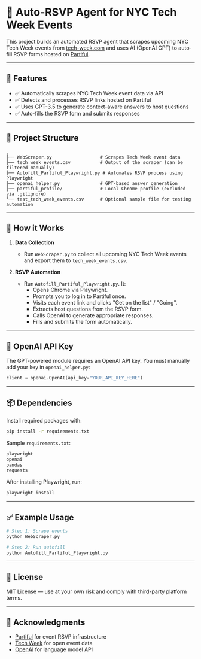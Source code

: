
# 🧠 Auto-RSVP Agent for NYC Tech Week Events

This project builds an automated RSVP agent that scrapes upcoming NYC Tech Week events from [tech-week.com](https://www.tech-week.com/calendar) and uses AI (OpenAI GPT) to auto-fill RSVP forms hosted on [Partiful](https://partiful.com).

---

## 🚀 Features

- ✅ Automatically scrapes NYC Tech Week event data via API
- ✅ Detects and processes RSVP links hosted on Partiful
- ✅ Uses GPT-3.5 to generate context-aware answers to host questions
- ✅ Auto-fills the RSVP form and submits responses

---

## 📁 Project Structure

```
.
├── WebScraper.py                  # Scrapes Tech Week event data
├── tech_week_events.csv           # Output of the scraper (can be filtered manually)
├── Autofill_Partiful_Playwright.py # Automates RSVP process using Playwright
├── openai_helper.py               # GPT-based answer generation
├── partiful_profile/              # Local Chrome profile (excluded via .gitignore)
└── test_tech_week_events.csv      # Optional sample file for testing automation
```

---

## 🧠 How it Works

1. **Data Collection**
   - Run `WebScraper.py` to collect all upcoming NYC Tech Week events and export them to `tech_week_events.csv`.

2. **RSVP Automation**
   - Run `Autofill_Partiful_Playwright.py`. It:
     - Opens Chrome via Playwright.
     - Prompts you to log in to Partiful once.
     - Visits each event link and clicks "Get on the list" / "Going".
     - Extracts host questions from the RSVP form.
     - Calls OpenAI to generate appropriate responses.
     - Fills and submits the form automatically.

---

## 🔐 OpenAI API Key

The GPT-powered module requires an OpenAI API key. You must manually add your key in `openai_helper.py`:

```python
client = openai.OpenAI(api_key="YOUR_API_KEY_HERE")
```

---

## 📦 Dependencies

Install required packages with:

```bash
pip install -r requirements.txt
```

Sample `requirements.txt`:

```txt
playwright
openai
pandas
requests
```

After installing Playwright, run:

```bash
playwright install
```

---

## ✅ Example Usage

```bash
# Step 1: Scrape events
python WebScraper.py

# Step 2: Run autofill
python Autofill_Partiful_Playwright.py
```

---

## 📄 License

MIT License — use at your own risk and comply with third-party platform terms.

---

## 🤝 Acknowledgments

- [Partiful](https://partiful.com) for event RSVP infrastructure
- [Tech Week](https://www.tech-week.com) for open event data
- [OpenAI](https://platform.openai.com) for language model API
